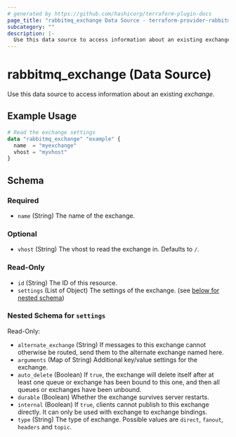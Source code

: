 ```yaml
---
# generated by https://github.com/hashicorp/terraform-plugin-docs
page_title: "rabbitmq_exchange Data Source - terraform-provider-rabbitmq"
subcategory: ""
description: |-
  Use this data source to access information about an existing exchange.
---
```


# rabbitmq_exchange (Data Source)

Use this data source to access information about an existing _exchange_.

## Example Usage

```terraform
# Read the exchange settings
data "rabbitmq_exchange" "example" {
  name  = "myexchange"
  vhost = "myvhost"
}
```

<!-- schema generated by tfplugindocs -->
## Schema

### Required

- `name` (String) The name of the exchange.

### Optional

- `vhost` (String) The vhost to read the exchange in. Defaults to `/`.

### Read-Only

- `id` (String) The ID of this resource.
- `settings` (List of Object) The settings of the exchange. (see [below for nested schema](#nestedatt--settings))

<a id="nestedatt--settings"></a>
### Nested Schema for `settings`

Read-Only:

- `alternate_exchange` (String) If messages to this exchange cannot otherwise be routed, send them to the alternate exchange named here.
- `arguments` (Map of String) Additional key/value settings for the exchange.
- `auto_delete` (Boolean) If `true`, the exchange will delete itself after at least one queue or exchange has been bound to this one, and then all queues or exchanges have been unbound.
- `durable` (Boolean) Whether the exchange survives server restarts.
- `internal` (Boolean) If `true`, clients cannot publish to this exchange directly. It can only be used with exchange to exchange bindings.
- `type` (String) The type of exchange. Possible values are `direct`, `fanout`, `headers` and `topic`.

